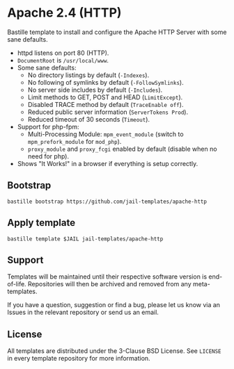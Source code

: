# Apache 2.4 (HTTP)
Bastille template to install and configure the Apache HTTP Server with some sane defaults.

* httpd listens on port 80 (HTTP).
* `DocumentRoot` is `/usr/local/www`.
* Some sane defaults:
  * No directory listings by default (`-Indexes`).
  * No following of symlinks by default (`-FollowSymlinks`).
  * No server side includes by default (`-Includes`).
  * Limit methods to GET, POST and HEAD (`LimitExcept`).
  * Disabled TRACE method by default (`TraceEnable off`).
  * Reduced public server information (`ServerTokens Prod`).
  * Reduced timeout of 30 seconds (`Timeout`).
* Support for php-fpm:
  * Multi-Processing Module: `mpm_event_module` (switch to `mpm_prefork_module` for `mod_php`).  
  * `proxy_module` and `proxy_fcgi` enabled by default (disable when no need for php).
* Shows "It Works!" in a browser if everything is setup correctly.

## Bootstrap
```
bastille bootstrap https://github.com/jail-templates/apache-http
```

## Apply template
```
bastille template $JAIL jail-templates/apache-http
```

## Support
Templates will be maintained until their respective software version is end-of-life. Repositories will then be archived and removed from any meta-templates.

If you have a question, suggestion or find a bug, please let us know via an Issues in the relevant repository or send us an email.

## License
All templates are distributed under the 3-Clause BSD License. See `LICENSE` in every template repository for more information.
